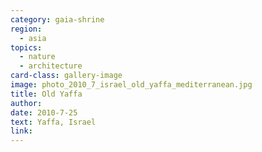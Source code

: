 ```yaml
---
category: gaia-shrine
region:
  - asia
topics:
  - nature
  - architecture
card-class: gallery-image
image: photo_2010_7_israel_old_yaffa_mediterranean.jpg
title: Old Yaffa
author:
date: 2010-7-25
text: Yaffa, Israel
link:
---
```

